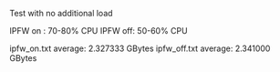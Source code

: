Test with no additional load

IPFW on : 70-80% CPU
IPFW off: 50-60% CPU

ipfw_on.txt average: 2.327333 GBytes
ipfw_off.txt average: 2.341000 GBytes
